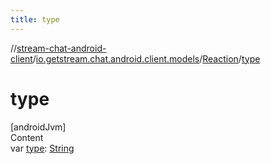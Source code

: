 ```yaml
---
title: type
---
```

//[stream-chat-android-client](../../../index.md)/[io.getstream.chat.android.client.models](../index.md)/[Reaction](index.md)/[type](type.md)



# type  
[androidJvm]  
Content  
var [type](type.md): [String](https://kotlinlang.org/api/latest/jvm/stdlib/kotlin/-string/index.html)  



